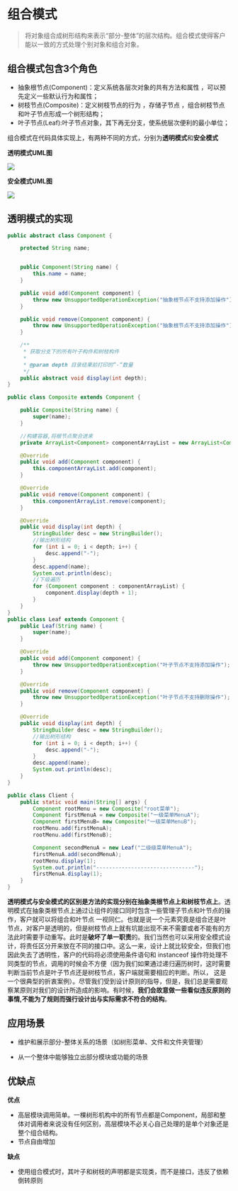 # 组合模式

> 将对象组合成树形结构来表示“部分-整体”的层次结构。组合模式使得客户能以一致的方式处理个别对象和组合对象。

## 组合模式包含3个角色

- 抽象根节点(Component)：定义系统各层次对象的共有方法和属性 ，可以预先定义一些默认行为和属性；
- 树枝节点(Composite)：定义树枝节点的行为 ，存储子节点 ，组合树枝节点和叶子节点形成一个树形结构；
- 叶子节点(Leaf):叶子节点对象，其下再无分支，使系统层次便利的最小单位；

组合模式在代码具体实现上，有两种不同的方式，分别为**透明模式**和**安全模式**

**透明模式UML图**



![](D:\WorkSpace\idea\qianfeng-pxs\design-mode\src\main\resources\composite\透明组合模式.png)

**安全模式UML图**

![](D:\WorkSpace\idea\qianfeng-pxs\design-mode\src\main\resources\composite\安全组合模式.png)

## 透明模式的实现

```java
public abstract class Component {

    protected String name;


    public Component(String name) {
        this.name = name;
    }

    public void add(Component component) {
        throw new UnsupportedOperationException("抽象根节点不支持添加操作");
    }

    public void remove(Component component) {
        throw new UnsupportedOperationException("抽象根节点不支持添加操作");
    }

    /**
     * 获取分支下的所有叶子构件和树枝构件
     *
     * @param depth 目录结果前打印的”-“数量
     */
    public abstract void display(int depth);
}

public class Composite extends Component {

    public Composite(String name) {
        super(name);
    }

    //构建容器,将根节点聚合进来
    private ArrayList<Component> componentArrayList = new ArrayList<Component>();

    @Override
    public void add(Component component) {
        this.componentArrayList.add(component);
    }

    @Override
    public void remove(Component component) {
        this.componentArrayList.remove(component);
    }

    @Override
    public void display(int depth) {
        StringBuilder desc = new StringBuilder();
        //输出树形结构
        for (int i = 0; i < depth; i++) {
            desc.append("-");
        }
        desc.append(name);
        System.out.println(desc);
        //下级遍历
        for (Component component : componentArrayList) {
            component.display(depth + 1);
        }
    }
}
public class Leaf extends Component {
    public Leaf(String name) {
        super(name);
    }

    @Override
    public void add(Component component) {
        throw new UnsupportedOperationException("叶子节点不支持添加操作");
    }

    @Override
    public void remove(Component component) {
        throw new UnsupportedOperationException("叶子节点不支持删除操作");
    }

    @Override
    public void display(int depth) {
        StringBuilder desc = new StringBuilder();
        //输出树形结构
        for (int i = 0; i < depth; i++) {
            desc.append("-");
        }
        desc.append(name);
        System.out.println(desc);
    }
}

public class Client {
    public static void main(String[] args) {
        Component rootMenu = new Composite("root菜单");
        Component firstMenuA = new Composite("一级菜单MenuA");
        Component firstMenuB= new Composite("一级菜单MenuB");
        rootMenu.add(firstMenuA);
        rootMenu.add(firstMenuB);

        Component secondMenuA = new Leaf("二级级菜单MenuA");
        firstMenuA.add(secondMenuA);
        rootMenu.display(1);
        System.out.println("-------------------------------");
        firstMenuA.display(1);
    }
}
```

**透明模式与安全模式的区别是方法的实现分别在抽象类根节点上和树枝节点上**。透明模式在抽象类根节点上通过让组件的接口同时包含一些管理子节点和叶节点的操作，客户就可以将组合和叶节点 一视同仁。也就是说一个元素究竟是组合还是叶节点，对客户是透明的，但是树枝节点上就有坑能出现不来不需要或者不能有的方法此时需要手动重写。此时是**破坏了单一职责**的。我们当然也可以采用安全模式设计，将责任区分开来放在不同的接口中。这么一来，设计上就比较安全，但我们也因此失去了透明性，客户的代码将必须使用条件语句和 instanceof 操作符处理不同类型的节点，调用的时候会不方便（因为我们如果通过递归遍历树时，这时需要判断当前节点是叶子节点还是树枝节点，客户端就需要相应的判断。所以， 这是一个很典型的折衷案例）。尽管我们受到设计原则的指导，但是，我们总是需要观察某原则对我们的设计所造成的影响。有时候，**我们会故意做一些看似违反原则的事情,不能为了规则而强行设计出与实际需求不符合的结构**。

## **应用场景**

- 维护和展示部分-整体关系的场景（如树形菜单、文件和文件夹管理）

- 从一个整体中能够独立出部分模块或功能的场景

## 优缺点

**优点**

- 高层模块调用简单。一棵树形机构中的所有节点都是Component，局部和整体对调用者来说没有任何区别，高层模块不必关心自己处理的是单个对象还是整个组合结构。
- 节点自由增加

**缺点**

- 使用组合模式时，其叶子和树枝的声明都是实现类，而不是接口，违反了依赖倒转原则